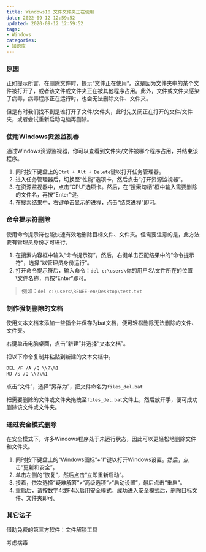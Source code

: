 ```yaml
---
title: Windows10 文件文件夹正在使用
date: 2022-09-12 12:59:52
updated: 2020-09-12 12:59:52
tags:
- Windows
categories: 
- 知识库
---
```

### 原因

正如提示所言，在删除文件时，提示“文件正在使用”。这是因为文件夹中的某个文件被打开了，或者该文件或文件夹正在被其他程序占用。此外，文件或文件夹感染了病毒，病毒程序正在运行时，也会无法删除文件、文件夹。

但是有时我们找不到是谁打开了文件/文件夹，此时先关闭正在打开的文件/文件夹，或者尝试重新启动电脑再删除。

### 使用Windows资源监视器

通过Windows资源监视器，你可以查看到文件夹/文件被哪个程序占用，并结束该程序。

1. 同时按下键盘上的`Ctrl + Alt + Delete`键以打开任务管理器。
2. 进入任务管理器后，切换至“性能”选项卡，然后点击“打开资源监视器”。
3. 在资源监视器中，点击“CPU”选项卡。然后，在“搜索句柄”框中输入需要删除的文件名，再按“Enter”键。
4. 在搜索结果中，右键单击显示的进程，点击“结束进程”即可。

### 命令提示符删除

使用命令提示符也能快速有效地删除目标文件、文件夹。但需要注意的是，此方法要有管理员身份才可进行。

1. 在搜索内容框中输入“命令提示符”。然后，右键单击匹配结果中的“命令提示符”，选择“以管理员身份运行”。
2. 打开命令提示符后，输入命令：`del c:\users\`你的用户名\文件所在的位置\文件名称，再按“Enter”即可。

> 例如：`del c:\users\RENEE-en\Desktop\test.txt`

### 制作强制删除的文档

使用文本文档来添加一些指令并保存为bat文档，便可轻松删除无法删除的文件、文件夹。

右键单击电脑桌面，点击“新建”并选择“文本文档”。

把以下命令复制并粘贴到新建的文本文档中。

```txt
DEL /F /A /Q \\?\%1
RD /S /Q \\?\%1
```

点击“文件”，选择“另存为”，把文件命名为`files_del.bat`

 把需要删除的文件或文件夹拖拽至`files_del.bat`文件上，然后放开手，便可成功删除该文件或文件夹。

### 通过安全模式删除

在安全模式下，许多Windows程序处于未运行状态，因此可以更轻松地删除文件和文件夹。

1. 同时按下键盘上的“Windows图标”+“I”键以打开Windows设置。然后，点击“更新和安全”。
2. 单击左侧的“恢复”，然后点击“立即重新启动”。
3. 接着，依次选择“疑难解答”>“高级选项”>“启动设置”，最后点击“重启”。
4. 重启后，请按数字4或F4以启用安全模式。成功进入安全模式后，删除目标文件、文件夹即可。

### 其它法子

借助免费的第三方软件：文件解锁工具

考虑病毒
